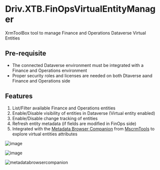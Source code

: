 # Driv.XTB.FinOpsVirtualEntityManager
XrmToolBox tool to manage Finance and Operations Dataverse Virtual Entities

## Pre-requisite
- The connected Dataverse environment must be integrated with a Finance and Operations environment  
- Proper security roles and licenses are needed on both Dtaverse aand Finance and Operations side

## Features
1. List/Filter available Finance and Operations entities
1. Enable/Disable visibility of entities in Dataverse (Virtual entity enabled)
1. Enable/Disable change tracking of entities
1. Refresh entity metadata (if fields are modified in FinOps side)
1. Integrated with the [Metadata Browser Companion](https://github.com/MscrmTools/MsCrmTools.MetadataBrowser) from [MscrmTools](https://github.com/MscrmTools) to explore virtual entities attributes

![image](https://github.com/drivardxrm/Driv.XTB.FinOpsVirtualEntityManager/assets/38399134/4709d018-ea0a-496a-b365-37cb92fa53ec)

![image](https://github.com/drivardxrm/Driv.XTB.FinOpsVirtualEntityManager/assets/38399134/64536cd7-9fb4-4f28-8f5e-623a80f47e51)





![metadatabrowsercompanion](https://github.com/drivardxrm/Driv.XTB.FinOpsVirtualEntityManager/assets/38399134/f427f54c-3c70-4c5e-9ee2-9cbccabcdaca)

